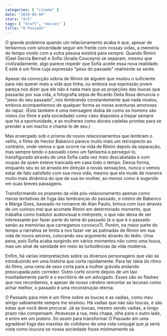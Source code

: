 ```yaml
---
categories: [ "cinema" ]
date: "2019-05-04"
stars: "4/5"
tags: [ "draft", "movies" ]
title: "O Passado"
---
```

O grande problema quando um relacionamento acaba é que, apesar de
tentarmos com sinceridade seguir em frente com nossas vidas, a memória
do tempo vivido com a outra pessoa existirá para sempre. Quando
Rímini (Gael García Bernal) e Sofia (Analía Couceyro) se separam,
mesmo que civilizadamente, algo parece impedir que Sofia aceite essa
nova realidade. E este é um filme cuja expressão "peso do passado"
realmente se sente.

Apesar da convicção sóbria de Rímini de alguém que mudou o suficiente
para não querer mais a vida que tinha, ou embora sua expressão jovem
pareça nos dizer que ele não é nada mais que as projeções das loucas
que passarão por sua vida, a fotografia sépia de Ricardo Della Rosa
denuncia o "peso do seu passado", nos lembrando constantemente que nada
mudou, embora acompanhemos de qualquer forma as novas aventuras amorosas
do rapaz. (Esta também é uma mensagem dúbia de como os homens são
vistos (no filme e pela sociedade) como cães dispostos a trepar sempre
que há a oportunidade, e as mulheres como dóceis cadelas prontas para
se prender a um macho e chamá-lo de seu.)

Mas enxergado sob o prisma de novos relacionamentos que lembram o velho,
o filme de Hector Babenco parece muito mais um retrospecto ao contrário,
onde vemos o que ocorre na vida de Rímini depois da separação, mas
sempre tendo o passado como um fantasma a persegui-lo, transfigurado
através de uma Sofia cada vez mais descabelada e com roupas de quem
esteve trancada em casa todo o tempo. Dessa forma, enquanto seu ex se
arrasta em direção a novas sensações, nunca o vemos estar de fato
satisfeito com sua nova vida, mesmo que ela mude de maneira muito mais
dinâmica do que de sua ex-mulher, ao menos como é sugerido em suas
breves passagens.

Transformando os prazeres da vida pós-relacionamento apenas como meras
tentativas de fuga das lembranças do passado, o roteiro de Babenco e
Marga Goes, baseado no romance de Alan Paulis, brinca com isso através
de um curioso mal que acomete Rímini em determinado momento, que
trabalha como tradutor audiovisual e intérprete, o que não deixa de
ser interessante por fazer parte do tema do passado (e o que é o passado
senão as memórias que carregamos conosco?). Porém, na maior parte do
tempo a narrativa se limita a nos fazer ver as patinadas de Rímini em
sua vida de novos amores, colocando seu argumento através do tédio. Uma
pena, pois Sofia acaba surgindo em vários momentos não como uma louca,
mas um sinal de sanidade em meio às turbulências da vida moderna.

Enfim, há várias interpretações sobre os diversos personagens que
vão se introduzindo em uma história que corta rapidamente. Para ter
ideia do ritmo do filme, uma cena de sexo corta para a mulher grávida
andando preocupada pelo corredor. Outro corte ocorre depois de um táxi
inusitadamente partir e o escritório de um advogado. Esses são os
flashes que nos recordamos, e apesar de nosso cérebro remontar as
lacunas como achar melhor, o passado é uma reconstrução eterna.

O Passado para mim é um filme sobre as loucas e as vadias, como meu
amigo sabiamente sempre me ensinou. Há vadias que não são loucas, e
são estas que você deve procurar. Já as loucas, mesmo sendo vadias,
a longo prazo não compensam. Atravesse a rua, meu chapa, olhe para o
outro lado, e entre em um puteiro. Só assim para transformar O Passado
em uma agradável fuga das mazelas do cotidiano de uma vida conjugal que
já seria vista como loucura se nossa sociedade fosse minimamente sã.
